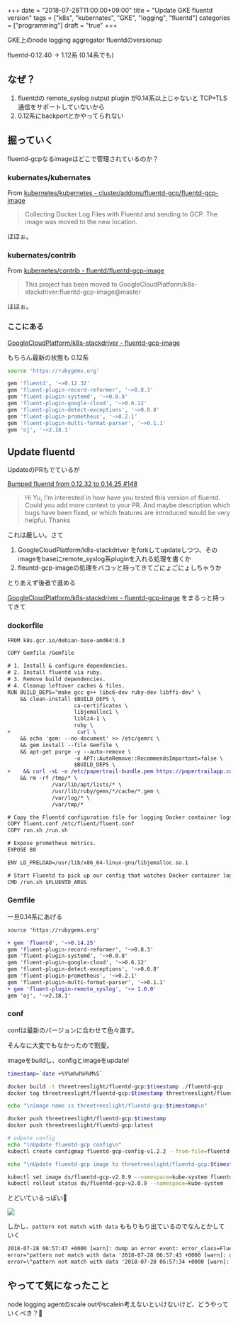 +++
date = "2018-07-28T11:00:00+09:00"
title = "Update GKE fluentd version"
tags = ["k8s", "kubernates", "GKE", "logging", "fluentd"]
categories = ["programming"]
draft = "true"
+++

GKE上のnode logging aggregator fluentdのversionup

fluentd-0.12.40 -> 1.12系 (0.14系でも)

## なぜ？

1. fluentdの remote_syslog output plugin が0.14系以上じゃないと TCP+TLS通信をサポートしていないから
1. 0.12系にbackportとかやってられない

## 掘っていく

fluentd-gcpなるimageはどこで管理されているのか？

### kubernates/kubernates

From [kubernetes/kubernetes - cluster/addons/fluentd-gcp/fluentd-gcp-image](https://github.com/kubernetes/kubernetes/tree/master/cluster/addons/fluentd-gcp/fluentd-gcp-image)

> Collecting Docker Log Files with Fluentd and sending to GCP.
> The image was moved to the new location.

ほほぉ。

### kubernates/contrib

From [kubernetes/contrib - fluentd/fluentd-gcp-image](https://github.com/kubernetes/contrib/tree/master/fluentd/fluentd-gcp-image)

> This project has been moved to GoogleCloudPlatform/k8s-stackdriver:fluentd-gcp-image@master

ほほぉ。

### ここにある

[GoogleCloudPlatform/k8s-stackdriver - fluentd-gcp-image](https://github.com/GoogleCloudPlatform/k8s-stackdriver)

もちろん最新の状態も 0.12系

```sh
source 'https://rubygems.org'

gem 'fluentd', '~>0.12.32'
gem 'fluent-plugin-record-reformer', '~>0.8.3'
gem 'fluent-plugin-systemd', '~>0.0.8'
gem 'fluent-plugin-google-cloud', '~>0.6.12'
gem 'fluent-plugin-detect-exceptions', '~>0.0.8'
gem 'fluent-plugin-prometheus', '~>0.2.1'
gem 'fluent-plugin-multi-format-parser', '~>0.1.1'
gem 'oj', '~>2.18.1'
```

## Update fluentd

UpdateのPRもでているが

[Bumped fluentd from 0.12.32 to 0.14.25 #148](https://github.com/GoogleCloudPlatform/k8s-stackdriver/pull/148)

> Hi Yu,
> I'm interested in how have you tested this version of fluentd.
> Could you add more context to your PR.
> And maybe description which bugs have been fixed, or which features are introduced would be very helpful.
> Thanks

これは厳しい。さて

1. GoogleCloudPlatform/k8s-stackdriver をforkしてupdateしつつ、そのimageをbaseにremote_syslog系pluginを入れる処理を書くか
1. fleuntd-gcp-imageの処理をバコッと持ってきてごにょごにょしちゃうか

とりあえず後者で進める

[GoogleCloudPlatform/k8s-stackdriver - fluentd-gcp-image](https://github.com/GoogleCloudPlatform/k8s-stackdriver) をまるっと持ってきて

### dockerfile

```diff
FROM k8s.gcr.io/debian-base-amd64:0.3

COPY Gemfile /Gemfile

# 1. Install & configure dependencies.
# 2. Install fluentd via ruby.
# 3. Remove build dependencies.
# 4. Cleanup leftover caches & files.
RUN BUILD_DEPS="make gcc g++ libc6-dev ruby-dev libffi-dev" \
    && clean-install $BUILD_DEPS \
                     ca-certificates \
                     libjemalloc1 \
                     liblz4-1 \
                     ruby \
+                     curl \
    && echo 'gem: --no-document' >> /etc/gemrc \
    && gem install --file Gemfile \
    && apt-get purge -y --auto-remove \
                     -o APT::AutoRemove::RecommendsImportant=false \
                     $BUILD_DEPS \
+    && curl -sL -o /etc/papertrail-bundle.pem https://papertrailapp.com/tools/papertrail-bundle.pem \
    && rm -rf /tmp/* \
              /var/lib/apt/lists/* \
              /usr/lib/ruby/gems/*/cache/*.gem \
              /var/log/* \
              /var/tmp/*

# Copy the Fluentd configuration file for logging Docker container logs.
COPY fluent.conf /etc/fluent/fluent.conf
COPY run.sh /run.sh

# Expose prometheus metrics.
EXPOSE 80

ENV LD_PRELOAD=/usr/lib/x86_64-linux-gnu/libjemalloc.so.1

# Start Fluentd to pick up our config that watches Docker container logs.
CMD /run.sh $FLUENTD_ARGS
```

### Gemfile

一旦0.14系にあげる

```diff
source 'https://rubygems.org'

+ gem 'fluentd', '~>0.14.25'
gem 'fluent-plugin-record-reformer', '~>0.8.3'
gem 'fluent-plugin-systemd', '~>0.0.8'
gem 'fluent-plugin-google-cloud', '~>0.6.12'
gem 'fluent-plugin-detect-exceptions', '~>0.0.8'
gem 'fluent-plugin-prometheus', '~>0.2.1'
gem 'fluent-plugin-multi-format-parser', '~>0.1.1'
+ gem 'fluent-plugin-remote_syslog', '~> 1.0.0'
gem 'oj', '~>2.18.1'
```

### conf

confは最新のバージョンに合わせて色々直す。

そんなに大変でもなかったので割愛。

imageをbuildし、configとimageをupdate!

```sh
timestamp=`date +%Y%m%d%H%M%S`

docker build -t threetreeslight/fluentd-gcp:$timestamp ./fluentd-gcp
docker tag threetreeslight/fluentd-gcp:$timestamp threetreeslight/fluentd-gcp:latest

echo "\nimage name is threetreeslight/fluentd-gcp:$timestamp\n"

docker push threetreeslight/fluentd-gcp:$timestamp
docker push threetreeslight/fluentd-gcp:latest

# udpate config
echo "\nUpdate fluentd-gcp config\n"
kubectl create configmap fluentd-gcp-config-v1.2.2 --from-file=fluentd-gcp/config/ --namespace kube-system --dry-run -o yaml | kubectl replace configmap fluentd-gcp-config-v1.2.2 -f -

echo "\nUpdate fluentd-gcp image to threetreeslight/fluentd-gcp:$timestamp\n"

kubectl set image ds/fluentd-gcp-v2.0.9 --namespace=kube-system fluentd-gcp=threetreeslight/fluentd-gcp:$timestamp
kubectl rollout status ds/fluentd-gcp-v2.0.9 --namespace=kube-system
```

とどいているっぽい👀

![](/images/blog/2018/07/papertrail.png)

しかし、`pattern not match with data` ももりもり出ているのでなんとかしていく

```txt
2018-07-28 06:57:47 +0000 [warn]: dump an error event: error_class=Fluent::Plugin::Parser::ParserError
error="pattern not match with data '2018-07-28 06:57:43 +0000 [warn]: dump an error event: error_class=Fluent::Plugin::Parser::ParserError
error=\"pattern not match with data '2018-07-28 06:57:34 +0000 [warn]: dump an error event: error_class=Fluent::Plugin::Parser::ParserError error=\\\"pattern not match with data 't=2018-07-24T08:10:30+0000 lvl=eror msg=\\\\\\\"Failed to start session\\\\\\\" logger=context error=\\\\\\\"open /var/lib/grafana/sessions/c/b/cb946940b9ec7ac4: no space left on device\\\\\\\"\\\\n'\\\" location=nil tag=\\\"reform.var.log.containers.monitor-5b7f555456-24dcs_default_grafana-17834a541c748564ebb79772cafd8a6858f095fb46334778550d84e33ab51627.log\\\" time=#<Fluent::EventTime:0x007f0ec9b48500 @sec=1532419830, @nsec=256019503> record={\\\"log\\\"=>\\\"t=2018-07-24T08:10:30+0000 lvl=eror msg=\\\\\\\"Failed to start session\\\\\\\" logger=context error=\\\\\\\"open /var/lib/grafana/sessions/c/b/cb946940b9ec7ac4: no space left on device\\\\\\\"\\\\n\\\", \\\"stream\\\"=>\\\"stdout\\\"}\\n'\" location=nil tag=\"reform.var.log.containers.fluentd-gcp-v2.0.9-5vpd8_kube-system_fluentd-gcp-5d7b9031e0488d18678cd8f8b6c467284c238409ecccf16a0f8f0eefeae6da72.log\" time=#<Fluent::EventTime:0x007f0ec59e3948 @sec=1532761054, @nsec=296519421> record={\"log\"=>\"2018-07-28 06:57:34 +0000 [warn]: dump an error event: error_class=Fluent::Plugin::Parser::ParserError error=\\\"pattern not match with data 't=2018-07-24T08:10:30+0000 lvl=eror msg=\\\\\\\"Failed to start session\\\\\\\" logger=context error=\\\\\\\"open /var/lib/grafana/sessions/c/b/cb946940b9ec7ac4: no space left on device\\\\\\\"\\\\n'\\\" location=nil tag=\\\"reform.var.log.containers.monitor-5b7f555456-24dcs_default_grafana-17834a541c748564ebb79772cafd8a6858f095fb46334778550d84e33ab51627.log\\\" time=#<Fluent::EventTime:0x007f0ec9b48500 @sec=1532419830, @nsec=256019503> record={\\\"log\\\"=>\\\"t=2018-07-24T08:10:30+0000 lvl=eror msg=\\\\\\\"Failed to start session\\\\\\\" logger=context error=\\\\\\\"open /var/lib/grafana/sessions/c/b/cb946940b9ec7ac4: no space left on device\\\\\\\"\\\\n\\\", \\\"stream\\\"=>\\\"stdout\\\"}\\n\", \"stream\"=>\"stdout\"}\n'" location=nil tag="reform.var.log.containers.fluentd-gcp-v2.0.9-5vpd8_kube-system_fluentd-gcp-5d7b9031e0488d18678cd8f8b6c467284c238409ecccf16a0f8f0eefeae6da72.log" time=#<Fluent::EventTime:0x007f0e7cfcdf00 @sec=1532761063, @nsec=810960059> record={"log"=>"2018-07-28 06:57:43 +0000 [warn]: dump an error event: error_class=Fluent::Plugin::Parser::ParserError error=\"pattern not match with data '2018-07-28 06:57:34 +0000 [warn]: dump an error event: error_class=Fluent::Plugin::Parser::ParserError error=\\\"pattern not match with data 't=2018-07-24T08:10:30+0000 lvl=eror msg=\\\\\\\"Failed to start session\\\\\\\" logger=context error=\\\\\\\"open /var/lib/grafana/sessions/c/b/cb946940b9ec7ac4: no space left on device\\\\\\\"\\\\n'\\\" location=nil tag=\\\"reform.var.log.containers.monitor-5b7f555456-24dcs_default_grafana-17834a541c748564ebb79772cafd8a6858f095fb46334778550d84e33ab51627.log\\\" time=#<Fluent::EventTime:0x007f0ec9b48500 @sec=1532419830, @nsec=256019503> record={\\\"log\\\"=>\\\"t=2018-07-24T08:10:30+0000 lvl=eror msg=\\\\\\\"Failed to start session\\\\\\\" logger=context error=\\\\\\\"open /var/lib/grafana/sessions/c/b/cb946940b9ec7ac4: no space left on device\\\\\\\"\\\\n\\\", \\\"stream\\\"=>\\\"stdout\\\"}\\n'\" location=nil tag=\"reform.var.log.containers.fluentd-gcp-v2.0.9-5vpd8_kube-system_fluentd-gcp-5d7b9031e0488d18678cd8f8b6c467284c238409ecccf16a0f8f0eefeae6da72.log\" time=#<Fluent::EventTime:0x007f0ec59e3948 @sec=1532761054, @nsec=296519421> record={\"log\"=>\"2018-07-28 06:57:34 +0000 [warn]: dump an error event: error_class=Fluent::Plugin::Parser::ParserError error=\\\"pattern not match with data 't=2018-07-24T08:10:30+0000 lvl=eror msg=\\\\\\\"Failed to start session\\\\\\\" logger=context error=\\\\\\\"open /var/lib/grafana/sessions/c/b/cb946940b9ec7ac4: no space left on device\\\\\\\"\\\\n'\\\" location=nil tag=\\\"reform.var.log.containers.monitor-5b7f555456-24dcs_default_grafana-17834a541c748564ebb79772cafd8a6858f095fb46334778550d84e33ab51627.log\\\" time=#<Fluent::EventTime:0x007f0ec9b48500 @sec=1532419830, @nsec=256019503> record={\\\"log\\\"=>\\\"t=2018-07-24T08:10:30+0000 lvl=eror msg=\\\\\\\"Failed to start session\\\\\\\" logger=context error=\\\\\\\"open /var/lib/grafana/sessions/c/b/cb946940b9ec7ac4: no space left on device\\\\\\\"\\\\n\\\", \\\"stream\\\"=>\\\"stdout\\\"}\\n\", \"stream\"=>\"stdout\"}\n", "stream"=>"stdout"}
```

## やってて気になったこと

node logging agentのscale outやscalein考えないといけないけど、どうやっていくべき？🤔

